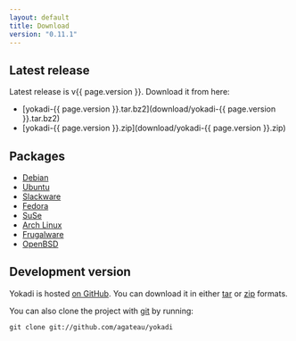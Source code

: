 ```yaml
---
layout: default
title: Download
version: "0.11.1"
---
```

## Latest release

Latest release is v{{ page.version }}. Download it from here:

- [yokadi-{{ page.version }}.tar.bz2](download/yokadi-{{ page.version }}.tar.bz2)
- [yokadi-{{ page.version }}.zip](download/yokadi-{{ page.version }}.zip)

## Packages

- [Debian][debian]
- [Ubuntu][ubuntu]
- [Slackware][slackware]
- [Fedora][rpmfind]
- [SuSe][suse]
- [Arch Linux][arch]
- [Frugalware][frugal]
- [OpenBSD][openbsd]


## Development version

Yokadi is hosted [on GitHub][yokadi-github]. You can download it in either
[tar][master-tar] or [zip][master-zip] formats.

You can also clone the project with [git][] by running:

    git clone git://github.com/agateau/yokadi

[yokadi-github]: http://github.com/agateau/yokadi
[master-zip]: http://github.com/agateau/yokadi/zipball/master
[master-tar]: http://github.com/agateau/yokadi/tarball/master
[git]: http://git-scm.com
[debian]: http://packages.debian.org/search?searchon=names&keywords=yokadi
[ubuntu]: http://packages.ubuntu.com/search?searchon=names&keywords=yokadi
[rpmfind]: http://www.rpmfind.net/linux/rpm2html/search.php?query=yokadi
[openbsd]: http://openports.se/productivity/yokadi
[arch]: http://aur.archlinux.org/packages.php?ID=23998
[frugal]: http://frugalware.org/packages/64105
[slackware]: http://github.com/pprkut/slackbuilds-beta/tree/master/good/yokadi/
[suse]: http://download.opensuse.org/repositories/home:/bitshuffler/openSUSE_11.2/noarch/yokadi-0.11.1-1.1.noarch.rpm
